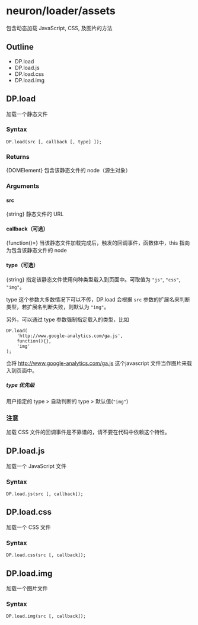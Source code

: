 neuron/loader/assets
=======

包含动态加载 JavaScript, CSS, 及图片的方法

Outline
------

- DP.load
- DP.load.js
- DP.load.css
- DP.load.img


DP.load
---------

加载一个静态文件

### Syntax

    DP.load(src [, callback [, type] ]);
	
### Returns
{DOMElement} 包含该静态文件的 node（源生对象）

### Arguments

#### src
{string} 静态文件的 URL

#### callback（可选）
{function()=} 当该静态文件加载完成后，触发的回调事件，函数体中，this 指向为包含该静态文件的 node

#### type（可选）
{string} 指定该静态文件使用何种类型载入到页面中。可取值为 `"js"`, `"css"`, `"img"`。

type 这个参数大多数情况下可以不传，DP.load 会根据 `src` 参数的扩展名来判断类型，若扩展名判断失败，则默认为 `"img"`。

另外，可以通过 type 参数强制指定载入的类型，比如

    DP.load(
    	'http://www.google-analytics.com/ga.js', 
    	function(){}, 
    	'img'
    );
    
会将 http://www.google-analytics.com/ga.js 这个javascript 文件当作图片来载入到页面中。

##### type 优先级
用户指定的 type > 自动判断的 type > 默认值(`"img"`)


### 注意

加载 CSS 文件的回调事件是不靠谱的，请不要在代码中依赖这个特性。


DP.load.js
----

加载一个 JavaScript 文件

### Syntax

	DP.load.js(src [, callback]);


DP.load.css
----

加载一个 CSS 文件

### Syntax

	DP.load.css(src [, callback]);
	

DP.load.img
----

加载一个图片文件

### Syntax

	DP.load.img(src [, callback]);	
